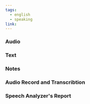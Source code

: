 ```yaml
---
tags:
  - english
  - speaking
link:
---
```


### Audio



### Text



### Notes



### Audio Record and Transcribtion





### Speech Analyzer's Report







